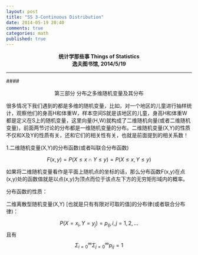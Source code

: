 ```yaml
---
layout: post
title: "SS 3-Continuous Distribution"
date: 2014-05-19 20:40
comments: true
categories: math
published: true
---
```


**<center>统计学那些事 Things of Statistics</center>**
**<center>逸夫图书馆, 2014/5/19</center>**

----------

####<center>第三部分 分布之多维随机变量及其分布</center>

很多情况下我们遇到的都是多维的随机变量，比如，对一个地区的儿童进行抽样统计，观察他们的身高H和体重W，样本空间S就是该地区的儿童，身高H和体重W都是定义在S上的随机变量，这里向量(H,W)就构成了二维随机向量(或者二维随机变量)，前面两节讨论的分布都是一维随机变量的分布。二维随机变量(X,Y)的性质不仅和X及Y的性质有关，还和它们的相关性有关，也就是前面提到的相关系数！

1.二维随机变量(X,Y)的分布函数(或者叫联合分布函数)

$$F(x,y)=P(X \le x \cap Y \le y)=P(X \le x, Y \le y)$$

如果将二维随机变量看作是平面上随机点的坐标的话，那么分布函数F(x,y)在点(x,y)处的函数值就是以点(x,y)为顶点而位于该点左下方的无穷矩形域内的概率。


分布函数的性质：


二维离散型随机变量(X,Y) [也就是只有有限对可取的值]的分布律(或者联合分布律)：

$$P(X=x_{i},Y=y_{j})=p_{ij},i,j=1,2,...$$且有$$\Sigma_{i=0}^{\infty}\Sigma_{j=0}^{\infty}p_{ij}=1$$







